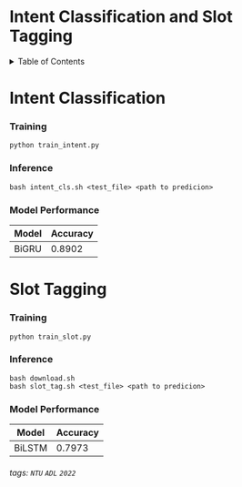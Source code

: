 # Intent Classification and Slot Tagging

<!-- TABLE OF CONTENTS -->
<details>
  <summary>Table of Contents</summary>
    <li><a href="#Preprocessing">Preprocessing</a></li>
    <li><a href="#Intent-Classification">Intent Classification</a></li>
    <li><a href="#Slot-Tagging">Slot Tagging</a></li>
</details>

# Intent Classification
### Training
```shell
python train_intent.py
```

### Inference
```shell
bash intent_cls.sh <test_file> <path to predicion>
```

### Model Performance
| Model | Accuracy |
|-------|----------|
| BiGRU | 0.8902   |


# Slot Tagging

### Training
```shell
python train_slot.py
```

### Inference
```shell
bash download.sh
bash slot_tag.sh <test_file> <path to predicion>
```
### Model Performance

| Model  | Accuracy |
|--------|----------|
| BiLSTM | 0.7973   |

###### tags: `NTU` `ADL` `2022`
